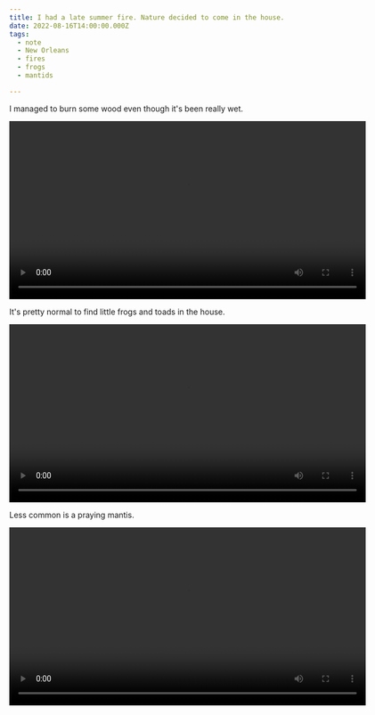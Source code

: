 ```yaml
---
title: I had a late summer fire. Nature decided to come in the house.
date: 2022-08-16T14:00:00.000Z
tags:
  - note 
  - New Orleans
  - fires
  - frogs
  - mantids

---
```


I managed to burn some wood even though it's been really wet.
<div style="width: 640px; text-align: center;">
<video style="width: 640px; text-align: center;" controls loop>
  <source type="video/mp4" src="/static/video/a-fire-aug-16-2022.mp4"></source>
  <p>Your browser does not support the video element.</p>
</video>
</div>

It's pretty normal to find little frogs and toads in the house.
<div style="width: 640px; text-align: center;">
<video style="width: 640px; text-align: center;" controls loop>
  <source type="video/mp4" src="/static/video/little-frog-in-the-house-aug-16-2022.mp4"></source>
  <p>Your browser does not support the video element.</p>
</video>
</div>

Less common is a praying mantis.
<div style="width: 640px; text-align: center;">
<video style="width: 640px; text-align: center;" controls loop>
  <source type="video/mp4" src="/static/video/mantis-in-the-house-aug-16-2022.mp4"></source>
  <p>Your browser does not support the video element.</p>
</video>
</div>